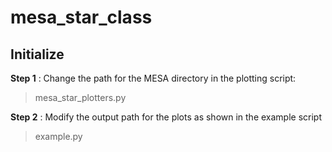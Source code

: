 # mesa_star_class

## Initialize
**Step 1** : Change the path for the MESA directory in the plotting script:
> mesa_star_plotters.py


**Step 2** : Modify the output path for the plots as shown in the example
script
> example.py
